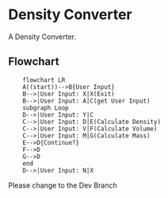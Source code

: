 # Density Converter

A Density Converter.

## Flowchart

```mermaid
    flowchart LR
    A((start))-->B{User Input}
    B-->|User Input: X|X(Exit)
    B-->|User Input: A|C(get User Input)
    subgraph Loop
    D-->|User Input: Y|C
    C-->|User Input: D|E(Calculate Density)
    C-->|User Input: V|F(Calculate Volume)
    C-->|User Input: M|G(Calculate Mass)
    E-->D{Continue?}
    F-->D
    G-->D
    end
    D-->|User Input: N|X
```

Please change to the Dev Branch

